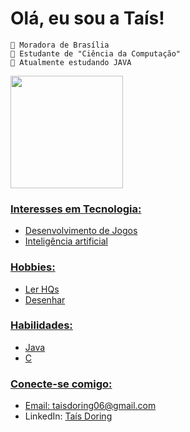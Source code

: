# Olá, eu sou a Taís!

    📍 Moradora de Brasília
    📒 Estudante de "Ciência da Computação"
    🌱 Atualmente estudando JAVA

<div>
  <a href="https://github.com/geovanards">
  <img height="180em" src="https://github-readme-stats.vercel.app/api?username=TaisDF&show_icons=true&theme=panda&include_all_commits=true&count_private=true"/>
</div>

### Interesses em Tecnologia:
- Desenvolvimento de Jogos
- Inteligência artificial

### Hobbies:
- Ler HQs
- Desenhar

### Habilidades:
- Java
- C

### Conecte-se comigo:
- Email: [taisdoring06@gmail.com](mailto:taisdoring06@gmail.com)
- LinkedIn: [Taís Doring](https://www.linkedin.com/in/taís-doring)
